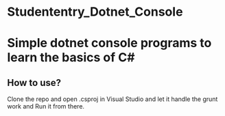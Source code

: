 # Studententry_Dotnet_Console
Simple dotnet console programs to learn the basics of C#
===
## How to use?

Clone the repo and open .csproj in Visual Studio and let it handle the grunt work and Run it from there.
